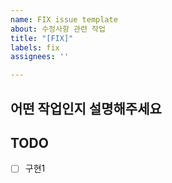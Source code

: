 ```yaml
---
name: FIX issue template
about: 수정사항 관련 작업
title: "[FIX]"
labels: fix
assignees: ''

---
```


## 어떤 작업인지 설명해주세요

## TODO
- [ ] 구현1
